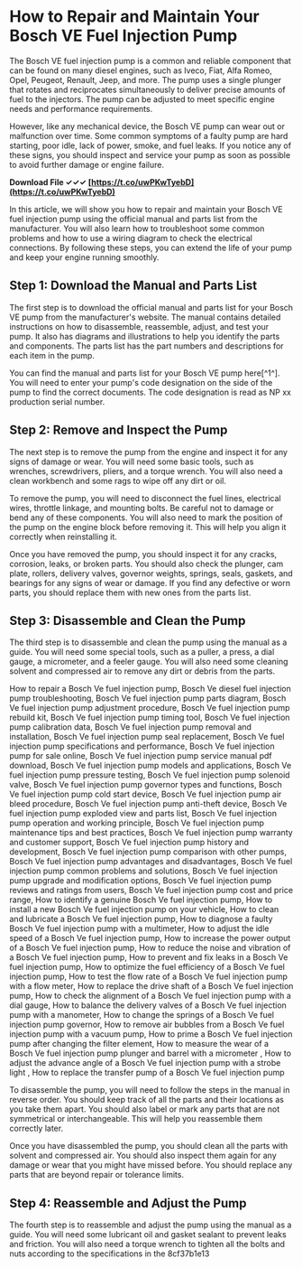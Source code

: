 # How to Repair and Maintain Your Bosch VE Fuel Injection Pump
 
The Bosch VE fuel injection pump is a common and reliable component that can be found on many diesel engines, such as Iveco, Fiat, Alfa Romeo, Opel, Peugeot, Renault, Jeep, and more. The pump uses a single plunger that rotates and reciprocates simultaneously to deliver precise amounts of fuel to the injectors. The pump can be adjusted to meet specific engine needs and performance requirements.
 
However, like any mechanical device, the Bosch VE pump can wear out or malfunction over time. Some common symptoms of a faulty pump are hard starting, poor idle, lack of power, smoke, and fuel leaks. If you notice any of these signs, you should inspect and service your pump as soon as possible to avoid further damage or engine failure.
 
**Download File ✓✓✓ [https://t.co/uwPKwTyebD](https://t.co/uwPKwTyebD)**


 
In this article, we will show you how to repair and maintain your Bosch VE fuel injection pump using the official manual and parts list from the manufacturer. You will also learn how to troubleshoot some common problems and how to use a wiring diagram to check the electrical connections. By following these steps, you can extend the life of your pump and keep your engine running smoothly.
 
## Step 1: Download the Manual and Parts List
 
The first step is to download the official manual and parts list for your Bosch VE pump from the manufacturer's website. The manual contains detailed instructions on how to disassemble, reassemble, adjust, and test your pump. It also has diagrams and illustrations to help you identify the parts and components. The parts list has the part numbers and descriptions for each item in the pump.
 
You can find the manual and parts list for your Bosch VE pump here[^1^]. You will need to enter your pump's code designation on the side of the pump to find the correct documents. The code designation is read as NP xx production serial number.
 
## Step 2: Remove and Inspect the Pump
 
The next step is to remove the pump from the engine and inspect it for any signs of damage or wear. You will need some basic tools, such as wrenches, screwdrivers, pliers, and a torque wrench. You will also need a clean workbench and some rags to wipe off any dirt or oil.
 
To remove the pump, you will need to disconnect the fuel lines, electrical wires, throttle linkage, and mounting bolts. Be careful not to damage or bend any of these components. You will also need to mark the position of the pump on the engine block before removing it. This will help you align it correctly when reinstalling it.
 
Once you have removed the pump, you should inspect it for any cracks, corrosion, leaks, or broken parts. You should also check the plunger, cam plate, rollers, delivery valves, governor weights, springs, seals, gaskets, and bearings for any signs of wear or damage. If you find any defective or worn parts, you should replace them with new ones from the parts list.
 
## Step 3: Disassemble and Clean the Pump
 
The third step is to disassemble and clean the pump using the manual as a guide. You will need some special tools, such as a puller, a press, a dial gauge, a micrometer, and a feeler gauge. You will also need some cleaning solvent and compressed air to remove any dirt or debris from the parts.
 
How to repair a Bosch Ve fuel injection pump,  Bosch Ve diesel fuel injection pump troubleshooting,  Bosch Ve fuel injection pump parts diagram,  Bosch Ve fuel injection pump adjustment procedure,  Bosch Ve fuel injection pump rebuild kit,  Bosch Ve fuel injection pump timing tool,  Bosch Ve fuel injection pump calibration data,  Bosch Ve fuel injection pump removal and installation,  Bosch Ve fuel injection pump seal replacement,  Bosch Ve fuel injection pump specifications and performance,  Bosch Ve fuel injection pump for sale online,  Bosch Ve fuel injection pump service manual pdf download,  Bosch Ve fuel injection pump models and applications,  Bosch Ve fuel injection pump pressure testing,  Bosch Ve fuel injection pump solenoid valve,  Bosch Ve fuel injection pump governor types and functions,  Bosch Ve fuel injection pump cold start device,  Bosch Ve fuel injection pump air bleed procedure,  Bosch Ve fuel injection pump anti-theft device,  Bosch Ve fuel injection pump exploded view and parts list,  Bosch Ve fuel injection pump operation and working principle,  Bosch Ve fuel injection pump maintenance tips and best practices,  Bosch Ve fuel injection pump warranty and customer support,  Bosch Ve fuel injection pump history and development,  Bosch Ve fuel injection pump comparison with other pumps,  Bosch Ve fuel injection pump advantages and disadvantages,  Bosch Ve fuel injection pump common problems and solutions,  Bosch Ve fuel injection pump upgrade and modification options,  Bosch Ve fuel injection pump reviews and ratings from users,  Bosch Ve fuel injection pump cost and price range,  How to identify a genuine Bosch Ve fuel injection pump,  How to install a new Bosch Ve fuel injection pump on your vehicle,  How to clean and lubricate a Bosch Ve fuel injection pump,  How to diagnose a faulty Bosch Ve fuel injection pump with a multimeter,  How to adjust the idle speed of a Bosch Ve fuel injection pump,  How to increase the power output of a Bosch Ve fuel injection pump,  How to reduce the noise and vibration of a Bosch Ve fuel injection pump,  How to prevent and fix leaks in a Bosch Ve fuel injection pump,  How to optimize the fuel efficiency of a Bosch Ve fuel injection pump,  How to test the flow rate of a Bosch Ve fuel injection pump with a flow meter,  How to replace the drive shaft of a Bosch Ve fuel injection pump,  How to check the alignment of a Bosch Ve fuel injection pump with a dial gauge,  How to balance the delivery valves of a Bosch Ve fuel injection pump with a manometer,  How to change the springs of a Bosch Ve fuel injection pump governor,  How to remove air bubbles from a Bosch Ve fuel injection pump with a vacuum pump,  How to prime a Bosch Ve fuel injection pump after changing the filter element,  How to measure the wear of a Bosch Ve fuel injection pump plunger and barrel with a micrometer ,  How to adjust the advance angle of a Bosch Ve fuel injection pump with a strobe light ,  How to replace the transfer pump of a Bosch Ve fuel injection pump
 
To disassemble the pump, you will need to follow the steps in the manual in reverse order. You should keep track of all the parts and their locations as you take them apart. You should also label or mark any parts that are not symmetrical or interchangeable. This will help you reassemble them correctly later.
 
Once you have disassembled the pump, you should clean all the parts with solvent and compressed air. You should also inspect them again for any damage or wear that you might have missed before. You should replace any parts that are beyond repair or tolerance limits.
 
## Step 4: Reassemble and Adjust the Pump
 
The fourth step is to reassemble and adjust the pump using the manual as a guide. You will need some lubricant oil and gasket sealant to prevent leaks and friction. You will also need a torque wrench to tighten all the bolts and nuts according to the specifications in the
 8cf37b1e13
 
